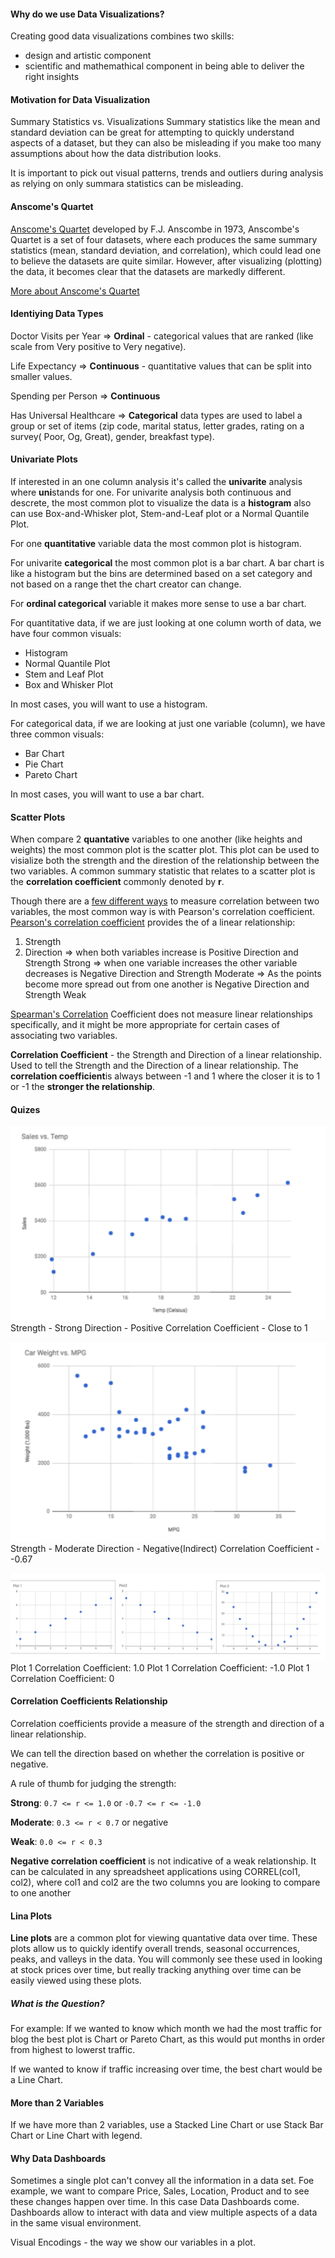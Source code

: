#### Why do we use Data Visualizations?

Creating good data visualizations combines two skills:
 - design and artistic component
 - scientific and mathemathical component in being able to deliver the right insights

#### Motivation for Data Visualization

 Summary Statistics vs. Visualizations
Summary statistics like the mean and standard deviation can be great for attempting to quickly understand aspects of a dataset, but they can also be misleading if you make too many assumptions about how the data distribution looks.

It is important to pick out visual patterns, trends and outliers during analysis as relying on only summara statistics can be misleading. 

#### Anscome's Quartet

[Anscome's Quartet](https://en.wikipedia.org/wiki/Anscombe%27s_quartet) developed by F.J. Anscombe in 1973, Anscombe's Quartet is a set of four datasets, where each produces the same summary statistics (mean, standard deviation, and correlation), which could lead one to believe the datasets are quite similar. However, after visualizing (plotting) the data, it becomes clear that the datasets are markedly different.

[More about Anscome's Quartet](https://www.autodeskresearch.com/publications/samestats)

#### Identiying Data Types

Doctor Visits per Year => **Ordinal** - categorical values that are ranked (like scale from Very positive to Very negative).

Life Expectancy => **Continuous** - quantitative values that can be split into smaller values.

Spending per Person => **Continuous**

Has Universal Healthcare => **Categorical** data types are used to label a group or set of items (zip code, marital status, letter grades, rating on a survey( Poor, Og, Great), gender, breakfast type).

#### Univariate Plots

If interested in an one column analysis it's called the **univarite** analysis where **uni**stands for one. For univarite analysis both continuous and descrete, the most common plot to visualize the data is a **histogram** also can use Box-and-Whisker plot,  Stem-and-Leaf plot or a Normal Quantile Plot. 

For one **quantitative** variable data the most common plot is histogram. 

For univarite **categorical** the most common plot is a bar chart. A bar chart is like a histogram but the bins are determined based on a set category and not based on a range thet the chart creator can change.

For **ordinal categorical** variable it makes more sense to use a bar chart. 

For quantitative data, if we are just looking at one column worth of data, we have four common visuals:

- Histogram
- Normal Quantile Plot
- Stem and Leaf Plot
- Box and Whisker Plot

In most cases, you will want to use a histogram.

For categorical data, if we are looking at just one variable (column), we have three common visuals:

- Bar Chart
- Pie Chart
- Pareto Chart

In most cases, you will want to use a bar chart.

#### Scatter Plots

When compare 2 **quantative** variables to one another (like heights and weights) the most common plot is the scatter plot. This plot can be used to visialize both the strength and the direstion of the relationship between the two variables.  A common summary statistic that relates to a scatter plot is the **correlation coefficient** commonly denoted by **r**.

Though there are a [few different ways](https://www.statisticssolutions.com/correlation-pearson-kendall-spearman/) to measure correlation between two variables, the most common way is with Pearson's correlation coefficient. [Pearson's correlation coefficient](https://en.wikipedia.org/wiki/Pearson_correlation_coefficient) provides the of a linear relationship:

1. Strength
2. Direction => when both variables increase is Positive Direction and Strength Strong
		     => when one variable increases the other variable decreases is Negative Direction and Strength Moderate
		     => As the points become more spread out from one another is Negative Direction and Strength Weak

[Spearman's Correlation](https://en.wikipedia.org/wiki/Spearman%27s_rank_correlation_coefficient) Coefficient does not measure linear relationships specifically, and it might be more appropriate for certain cases of associating two variables.

**Correlation Coefficient**  - the Strength and Direction of a linear relationship. Used to tell the Strength and the Direction of a linear relationship. The **correlation coefficient**is always between -1 and 1 where the closer it is to 1 or -1 the **stronger the relationship**.


#### Quizes

![Positive Correlation Coefficient](positive_r.png)
Strength - Strong
Direction - Positive
Correlation Coefficient - Close to 1 


![Negative Correlation Coefficient](negative_r.png)
Strength - Moderate 
Direction - Negative(Indirect)
Correlation Coefficient - -0.67


![Positive Negative Zero Correlation Coefficient](pos_neg_zero.png)
Plot 1 Correlation Coefficient: 1.0
Plot 1 Correlation Coefficient: -1.0
Plot 1 Correlation Coefficient: 0

#### Correlation Coefficients Relationship

Correlation coefficients provide a measure of the strength and direction of a linear relationship.

We can tell the direction based on whether the correlation is positive or negative.

A rule of thumb for judging the strength:

**Strong**: `0.7 <= r <= 1.0` or `-0.7 <= r <= -1.0` 

**Moderate**: `0.3 <= r < 0.7` or negative

**Weak**: `0.0 <= r < 0.3`

**Negative correlation coefficient** is not indicative of a weak relationship.
It can be calculated in any spreadsheet applications using CORREL(col1, col2), where col1 and col2 are the two columns you are looking to compare to one another


#### Lina Plots

**Line plots** are a common plot for viewing quantative data over time. These plots allow us to quickly identify overall trends, seasonal occurrences, peaks, and valleys in the data. You will commonly see these used in looking at stock prices over time, but really tracking anything over time can be easily viewed using these plots.

##### What is the Question?

For example: 
If we wanted to know which month we had the most traffic for blog the best plot is Chart or Pareto Chart, as this would put months in order from highest to lowerst traffic. 

If we wanted to know if traffic increasing over time, the best chart would be a Line Chart. 

#### More than 2 Variables

If we have more than 2 variables, use a Stacked Line Chart or use Stack Bar Chart or Line Chart with legend.

#### Why Data Dashboards

Sometimes a single plot can't convey all the information in a data set. Foe example, we want to compare Price, Sales, Location, Product and to see these changes happen over time. In this case Data Dashboards come. Dashboards allow to interact with data and view multiple aspects of a data in the same visual environment. 

Visual Encodings - the way we show our variables in a plot.